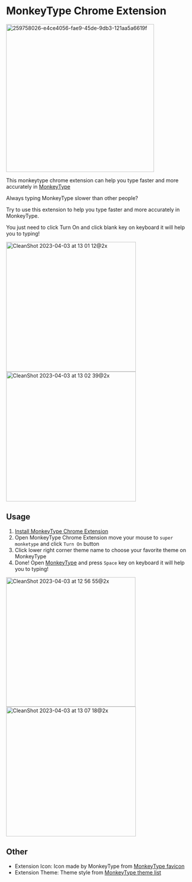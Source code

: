 # MonkeyType Chrome Extension

<img width="400" alt="259758026-e4ce4056-fae9-45de-9db3-121aa5a6619f" src="https://github.com/ridemountainpig/monkeytype-chrome-extension/assets/92412722/9a8cf31b-7612-4673-941d-f0ca0cefa5bf">

This monkeytype chrome extension can help you type faster and more accurately in [MonkeyType](https://monkeytype.com/)

Always typing MonkeyType slower than other people?

Try to use this extension to help you type faster and more accurately in MonkeyType.

You just need to click Turn On and click blank key on keyboard it will help you to typing!

<img width="351" alt="CleanShot 2023-04-03 at 13 01 12@2x" src="https://github.com/ridemountainpig/monkeytype-chrome-extension/assets/92412722/727f913f-f2c0-4643-b78e-b20d9a46025c">
<img width="351" alt="CleanShot 2023-04-03 at 13 02 39@2x" src="https://github.com/ridemountainpig/monkeytype-chrome-extension/assets/92412722/582879ee-d0e8-4871-a1d5-e4ce7b39d15c">

## Usage

1. [Install MonkeyType Chrome Extension](https://chrome.google.com/webstore/detail/monkeytype-extension/ekkfdhandgcjdkdlfppjkedoaiiccdaa?hl=en&authuser=0)
2. Open MonkeyType Chrome Extension move your mouse to `super monketype` and click `Turn On` button
3. Click lower right corner theme name to choose your favorite theme on MonkeyType
4. Done! Open [MonkeyType](https://monkeytype.com/) and press `Space` key on keyboard it will help you to typing!

<img width="350" alt="CleanShot 2023-04-03 at 12 56 55@2x" src="https://github.com/ridemountainpig/monkeytype-chrome-extension/assets/92412722/0ed45fc4-19a1-4e30-b1b8-f51f4e934b7b">
<img width="351" alt="CleanShot 2023-04-03 at 13 07 18@2x" src="https://github.com/ridemountainpig/monkeytype-chrome-extension/assets/92412722/bd8003c4-af54-4c6f-bf12-c4483388f66c">

## Other
- Extension Icon: Icon made by MonkeyType from [MonkeyType favicon](https://raw.githubusercontent.com/monkeytypegame/monkeytype/master/frontend/static/images/favicon/favicon.ico)
- Extension Theme: Theme style from [MonkeyType theme list](https://github.com/monkeytypegame/monkeytype/blob/master/frontend/static/themes/_list.json)
